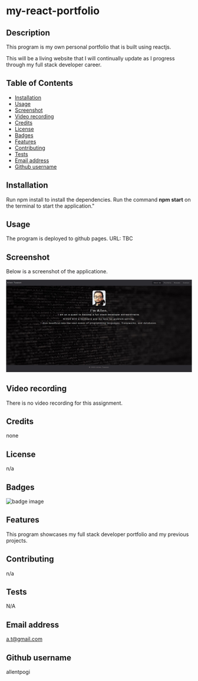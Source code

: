 # my-react-portfolio

## Description

This program is my own personal portfolio that is built using reactjs.

This will be a living website that I will continually update as I progress through my full stack developer career.

## Table of Contents
- [Installation](#installation)
- [Usage](#usage)
- [Screenshot](#screenshot)
- [Video recording](#video-recording)
- [Credits](#credits)
- [License](#license)
- [Badges](#badges)
- [Features](#features)
- [Contributing](#contributing)
- [Tests](#tests)
- [Email address](#email-address)
- [Github username](#github-username)

## Installation
Run npm install to install the dependencies.
Run the command **npm start** on the terminal to start the application."

## Usage
The program is deployed to github pages.
URL: TBC

## Screenshot

Below is a screenshot of the applicatione.

![screenshot](./src/images/screenshot.JPG)


## Video recording

There is no video recording for this assignment.


## Credits
none

## License
n/a

## Badges
![badge image](https://img.shields.io/github/languages/top/lernantino/badmath)

## Features
This program showcases my full stack developer portfolio and my previous projects.

## Contributing
n/a

## Tests
N/A

## Email address
a.t@gmail.com

## Github username
allentpogi